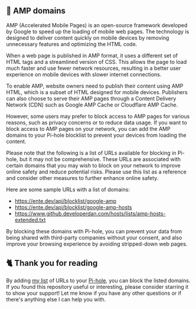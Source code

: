 ## 🚫 AMP domains
AMP (Accelerated Mobile Pages) is an open-source framework developed by Google to speed up the loading of mobile web pages. 
The technology is designed to deliver content quickly on mobile devices by removing unnecessary features and optimizing the HTML code.

When a web page is published in AMP format, it uses a different set of HTML tags and a streamlined version of CSS.
This allows the page to load much faster and use fewer network resources, resulting in a better user experience on mobile devices with slower internet connections.

To enable AMP, website owners need to publish their content using AMP HTML, which is a subset of HTML designed for mobile devices.
Publishers can also choose to serve their AMP pages through a Content Delivery Network (CDN) such as Google AMP Cache or Cloudflare AMP Cache.

However, some users may prefer to block access to AMP pages for various reasons, such as privacy concerns or to reduce data usage.
If you want to block access to AMP pages on your network, you can add the AMP domains to your Pi-hole blocklist to prevent your devices from loading the content.

Please note that the following is a list of URLs available for blocking in Pi-hole, but it may not be comprehensive.
These URLs are associated with certain domains that you may wish to block on your network to improve online safety and reduce potential risks.
Please use this list as a reference and consider other measures to further enhance online safety.

Here are some sample URLs with a list of domains:
- https://ente.dev/api/blocklist/google-amp
- https://ente.dev/api/blocklist/google-amp-hosts
- https://www.github.developerdan.com/hosts/lists/amp-hosts-extended.txt

By blocking these domains with Pi-hole, you can prevent your data from being shared with third-party companies without your consent, and also improve your browsing experience by avoiding stripped-down web pages.

## 🐈 Thank you for reading
By adding [my list](../../List.md) of URLs to your [Pi-hole](../What%20is%20Pi-hole.md), you can block the listed domains.
If you found this repository useful or interesting, please consider starring it to show your support!
Let me know if you have any other questions or if there's anything else I can help you with.
